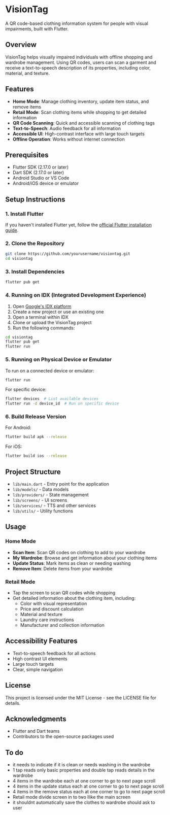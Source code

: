 # VisionTag

A QR code-based clothing information system for people with visual impairments, built with Flutter.

## Overview

VisionTag helps visually impaired individuals with offline shopping and wardrobe management. Using QR codes, users can scan a garment and receive a text-to-speech description of its properties, including color, material, and texture.

## Features

- **Home Mode**: Manage clothing inventory, update item status, and remove items
- **Retail Mode**: Scan clothing items while shopping to get detailed information
- **QR Code Scanning**: Quick and accessible scanning of clothing tags
- **Text-to-Speech**: Audio feedback for all information
- **Accessible UI**: High-contrast interface with large touch targets
- **Offline Operation**: Works without internet connection

## Prerequisites

- Flutter SDK (2.17.0 or later)
- Dart SDK (2.17.0 or later)
- Android Studio or VS Code
- Android/iOS device or emulator

## Setup Instructions

### 1. Install Flutter

If you haven't installed Flutter yet, follow the [official Flutter installation guide](https://flutter.dev/docs/get-started/install).

### 2. Clone the Repository

```bash
git clone https://github.com/yourusername/visiontag.git
cd visiontag
```

### 3. Install Dependencies

```bash
flutter pub get
```

### 4. Running on IDX (Integrated Development Experience)

1. Open [Google's IDX platform](https://idx.dev/)
2. Create a new project or use an existing one
3. Open a terminal within IDX
4. Clone or upload the VisionTag project
5. Run the following commands:

```bash
cd visiontag
flutter pub get
flutter run
```

### 5. Running on Physical Device or Emulator

To run on a connected device or emulator:

```bash
flutter run
```

For specific device:

```bash
flutter devices  # List available devices
flutter run -d device_id  # Run on specific device
```

### 6. Build Release Version

For Android:

```bash
flutter build apk --release
```

For iOS:

```bash
flutter build ios --release
```

## Project Structure

- `lib/main.dart` - Entry point for the application
- `lib/models/` - Data models
- `lib/providers/` - State management
- `lib/screens/` - UI screens
- `lib/services/` - TTS and other services
- `lib/utils/` - Utility functions

## Usage

### Home Mode

- **Scan Item**: Scan QR codes on clothing to add to your wardrobe
- **My Wardrobe**: Browse and get information about your clothing items
- **Update Status**: Mark items as clean or needing washing
- **Remove Item**: Delete items from your wardrobe

### Retail Mode

- Tap the screen to scan QR codes while shopping
- Get detailed information about the clothing item, including:
  - Color with visual representation
  - Price and discount calculation
  - Material and texture
  - Laundry care instructions
  - Manufacturer and collection information

## Accessibility Features

- Text-to-speech feedback for all actions
- High contrast UI elements
- Large touch targets
- Clear, simple navigation

## License

This project is licensed under the MIT License - see the LICENSE file for details.

## Acknowledgments

- Flutter and Dart teams
- Contributors to the open-source packages used


## To do
- it needs to indicate if it is clean or needs washing in the wardrobe
- 1 tap reads only basic properties and double tap reads details in the wardrobe
- 4 items in the wardrobe each at one corner to go to next page scroll
- 4 items in the update status each at one corner to go to next page scroll
- 4 items in the remove status each at one corner to go to next page scroll
- Retail mode divide screen in to two llike the main screen
- it shouldnt automatically save the clothes to wardrobe should ask to user
